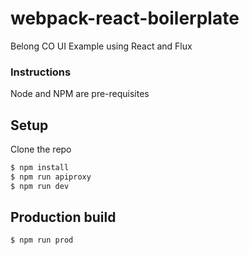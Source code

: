 # webpack-react-boilerplate
Belong CO UI Example using React and Flux

### Instructions
Node and NPM are pre-requisites

## Setup
Clone the repo
```sh
$ npm install
$ npm run apiproxy
$ npm run dev
```

## Production build
```sh
$ npm run prod
```